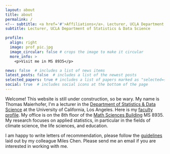 ```yaml
---
layout: about
title: about
permalink: /
<!-- subtitle: <a href='#'>Affiliations</a>. Lecturer, UCLA Department of Statistics & Data Science -->
subtitle: Lecturer, UCLA Department of Statistics & Data Science

profile:
  align: right
  image: prof_pic.jpg
  image_circular: false # crops the image to make it circular
  more_info: >
    <p>Visit me in MS 8935</p>

news: false  # includes a list of news items
latest_posts: false  # includes a list of the newest posts
selected_papers: true # includes a list of papers marked as "selected={true}"
social: true  # includes social icons at the bottom of the page
---
```


<!--Write your biography here. Tell the world about yourself. Link to your favorite [subreddit](http://reddit.com). You can put a picture in, too. The code is already in, just name your picture `prof_pic.jpg` and put it in the `img/` folder.  -->

Welcome! 
This website is still under construction, so be wary. 
My name is Thomas Maierhofer, I'm a lecturer in the [Department of Statistics & Data Science](http://statistics.ucla.edu/) at the University of California, Los Angeles. Here is my [faculty profile](http://statistics.ucla.edu/index.php/people1/all-faculty/7809-2/?smid=9186). My office is on the 8th floor of the [Math Sciences Building](https://www.google.com/maps/place/Mathematical+Sciences+Building/@34.0700968,-118.4432203,18z/data=!4m5!3m4!1s0x0:0x63be8be1f6558fd5!8m2!3d34.0696014!4d-118.4428746?shorturl=1) MS 8935. 
My research focuses on applied statistics, in particular in the fields of climate science, the life sciences, and education.

I am happy to write letters of recommendation, please follow the [guidelines](https://smileschen.com/lor.html) laid out by my colleague Miles Chen. 
Please send me an email if you are interested in working with me. 
<!-- I am happy to supervise undergraduate research as well as MSc and MASDS students in Statistics & Data Science. Please find  a list of currently open projects here, feel free to talk to me about research even if you cannot find any research ideas on this list that you like. -->

<!-- I have received my B.Sc. and M.Sc. in Statistics from the University of Munich (Germany) and my Ph.D. from UCLA.  -->

<!--Put your address / P.O. box / other info right below your picture. You can also disable any of these elements by editing `profile` property of the YAML header of your `_pages/about.md`. Edit `_bibliography/papers.bib` and Jekyll will render your [publications page](/al-folio/publications/) automatically.  -->

<!--Link to your social media connections, too. This theme is set up to use [Font Awesome icons](http://fortawesome.github.io/Font-Awesome/) and [Academicons](https://jpswalsh.github.io/academicons/), like the ones below. Add your Facebook, Twitter, LinkedIn, Google Scholar, or just disable all of them.  -->
